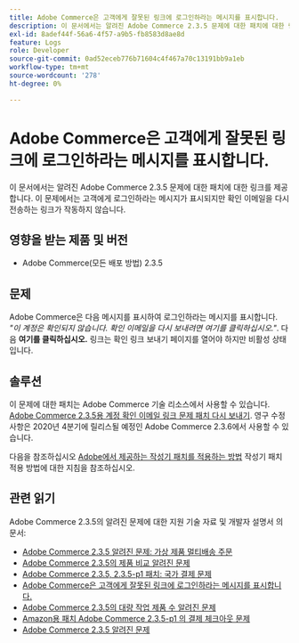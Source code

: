 ```yaml
---
title: Adobe Commerce은 고객에게 잘못된 링크에 로그인하라는 메시지를 표시합니다.
description: 이 문서에서는 알려진 Adobe Commerce 2.3.5 문제에 대한 패치에 대한 링크를 제공합니다. 이 문제에서는 고객에게 로그인하라는 메시지가 표시되지만 확인 이메일을 다시 전송하는 링크가 작동하지 않습니다.
exl-id: 8adef44f-56a6-4f57-a9b5-fb8583d8ae8d
feature: Logs
role: Developer
source-git-commit: 0ad52eceb776b71604c4f467a70c13191bb9a1eb
workflow-type: tm+mt
source-wordcount: '278'
ht-degree: 0%

---
```


# Adobe Commerce은 고객에게 잘못된 링크에 로그인하라는 메시지를 표시합니다.

이 문서에서는 알려진 Adobe Commerce 2.3.5 문제에 대한 패치에 대한 링크를 제공합니다. 이 문제에서는 고객에게 로그인하라는 메시지가 표시되지만 확인 이메일을 다시 전송하는 링크가 작동하지 않습니다.

## 영향을 받는 제품 및 버전

* Adobe Commerce(모든 배포 방법) 2.3.5

## 문제

Adobe Commerce은 다음 메시지를 표시하여 로그인하라는 메시지를 표시합니다. *&quot;이 계정은 확인되지 않습니다. 확인 이메일을 다시 보내려면 여기를 클릭하십시오.&quot;*. 다음 **여기를 클릭하십시오.** 링크는 확인 링크 보내기 페이지를 열어야 하지만 비활성 상태입니다.

## 솔루션

이 문제에 대한 패치는 Adobe Commerce 기술 리소스에서 사용할 수 있습니다. [Adobe Commerce 2.3.5용 계정 확인 이메일 링크 문제 패치 다시 보내기](https://magento.com/tech-resources/download?_ga=2.193540264.409362045.1590506265-807369446.1578680711#download2368). 영구 수정 사항은 2020년 4분기에 릴리스될 예정인 Adobe Commerce 2.3.6에서 사용할 수 있습니다.

다음을 참조하십시오 [Adobe에서 제공하는 작성기 패치를 적용하는 방법](/help/how-to/general/how-to-apply-a-composer-patch-provided-by-magento.md) 작성기 패치 적용 방법에 대한 지침을 참조하십시오.

## 관련 읽기

Adobe Commerce 2.3.5의 알려진 문제에 대한 지원 기술 자료 및 개발자 설명서 의 문서:

* [Adobe Commerce 2.3.5 알려진 문제: 가상 제품 멀티배송 주문](/help/troubleshooting/miscellaneous/magento-2-3-5-known-issue-virtual-product-multi-ship-orders.md)
* [Adobe Commerce 2.3.5의 제품 비교 알려진 문제](/help/troubleshooting/storefront/product-comparison-known-issue-in-magento-2-3-5.md)
* [Adobe Commerce 2.3.5, 2.3.5-p1 패치: 국가 결제 문제](/help/troubleshooting/known-issues-patches-attached/magento-2-3-5-2-3-5-p1-patch-country-payment-issue.md)
* [Adobe Commerce은 고객에게 잘못된 링크에 로그인하라는 메시지를 표시합니다.](/help/troubleshooting/known-issues-patches-attached/magento-prompts-customers-log-in-invalid-link.md)
* [Adobe Commerce 2.3.5의 대량 작업 제품 수 알려진 문제](/help/troubleshooting/miscellaneous/bulk-action-product-count-known-issue-in-magento-2-3-5.md)
* [Amazon용 패치 Adobe Commerce 2.3.5-p1 의 결제 체크아웃 문제](/help/troubleshooting/payments/patch-for-amazon-pay-checkout-issue-in-magento-2-3-5-p1.md)
* [Adobe Commerce 2.3.5 알려진 문제](https://devdocs.magento.com/guides/v2.3/release-notes/release-notes-2-3-5-commerce.html#known-issues)
